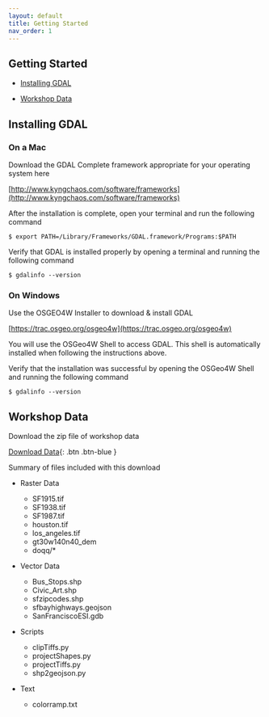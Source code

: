 ```yaml
---
layout: default
title: Getting Started
nav_order: 1
---
```


## Getting Started

* [Installing GDAL](#installing-gdal)

* [Workshop Data](#workshop-data)

## Installing GDAL

### On a Mac

Download the GDAL Complete framework appropriate for your operating system here

[http://www.kyngchaos.com/software/frameworks](http://www.kyngchaos.com/software/frameworks)

After the installation is complete, open your terminal and run the following command

 ```
 $ export PATH=/Library/Frameworks/GDAL.framework/Programs:$PATH
 ```

Verify that GDAL is installed properly by opening a terminal and running the following command

```
$ gdalinfo --version
```

### On Windows



Use the OSGEO4W Installer to download & install GDAL

[https://trac.osgeo.org/osgeo4w](https://trac.osgeo.org/osgeo4w)

You will use the OSGeo4W Shell to access GDAL. This shell is automatically installed when following the instructions above. 

Verify that the installation was successful by opening the OSGeo4W Shell and running the following command

```
$ gdalinfo --version
```


## Workshop Data

Download the zip file of workshop data

[Download Data](../data/us-national-parks.geojson){: .btn .btn-blue }

Summary of files included with this download

* Raster Data
  - SF1915.tif
  - SF1938.tif
  - SF1987.tif
  - houston.tif
  - los_angeles.tif
  - gt30w140n40_dem
  - doqq/*

* Vector Data
  - Bus_Stops.shp
  - Civic_Art.shp
  - sfzipcodes.shp
  - sfbayhighways.geojson
  - SanFranciscoESI.gdb

* Scripts
  - clipTiffs.py
  - projectShapes.py
  - projectTiffs.py
  - shp2geojson.py

* Text
  - colorramp.txt
